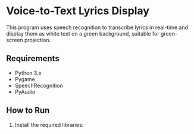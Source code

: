 # Voice-to-Text Lyrics Display

This program uses speech recognition to transcribe lyrics in real-time and display them as white text on a green background, suitable for green-screen projection.

## Requirements

- Python 3.x
- Pygame
- SpeechRecognition
- PyAudio

## How to Run

1. Install the required libraries:

